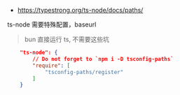 * https://typestrong.org/ts-node/docs/paths/

ts-node 需要特殊配置，baseurl

> bun 直接运行 ts, 不需要这些坑

```json
	"ts-node": {
		// Do not forget to `npm i -D tsconfig-paths`
		"require": [
			"tsconfig-paths/register"
		]
	}
```